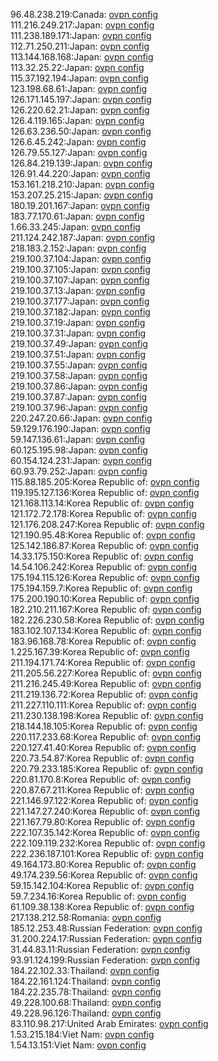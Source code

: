 96.48.238.219:Canada: [ovpn config](vpn/96_48_238_219.ovpn)  
111.216.249.217:Japan: [ovpn config](vpn/111_216_249_217.ovpn)  
111.238.189.171:Japan: [ovpn config](vpn/111_238_189_171.ovpn)  
112.71.250.211:Japan: [ovpn config](vpn/112_71_250_211.ovpn)  
113.144.168.168:Japan: [ovpn config](vpn/113_144_168_168.ovpn)  
113.32.25.22:Japan: [ovpn config](vpn/113_32_25_22.ovpn)  
115.37.192.194:Japan: [ovpn config](vpn/115_37_192_194.ovpn)  
123.198.68.61:Japan: [ovpn config](vpn/123_198_68_61.ovpn)  
126.171.145.197:Japan: [ovpn config](vpn/126_171_145_197.ovpn)  
126.220.62.21:Japan: [ovpn config](vpn/126_220_62_21.ovpn)  
126.4.119.165:Japan: [ovpn config](vpn/126_4_119_165.ovpn)  
126.63.236.50:Japan: [ovpn config](vpn/126_63_236_50.ovpn)  
126.6.45.242:Japan: [ovpn config](vpn/126_6_45_242.ovpn)  
126.79.55.127:Japan: [ovpn config](vpn/126_79_55_127.ovpn)  
126.84.219.139:Japan: [ovpn config](vpn/126_84_219_139.ovpn)  
126.91.44.220:Japan: [ovpn config](vpn/126_91_44_220.ovpn)  
153.161.218.210:Japan: [ovpn config](vpn/153_161_218_210.ovpn)  
153.207.25.215:Japan: [ovpn config](vpn/153_207_25_215.ovpn)  
180.19.201.167:Japan: [ovpn config](vpn/180_19_201_167.ovpn)  
183.77.170.61:Japan: [ovpn config](vpn/183_77_170_61.ovpn)  
1.66.33.245:Japan: [ovpn config](vpn/1_66_33_245.ovpn)  
211.124.242.187:Japan: [ovpn config](vpn/211_124_242_187.ovpn)  
218.183.2.152:Japan: [ovpn config](vpn/218_183_2_152.ovpn)  
219.100.37.104:Japan: [ovpn config](vpn/219_100_37_104.ovpn)  
219.100.37.105:Japan: [ovpn config](vpn/219_100_37_105.ovpn)  
219.100.37.107:Japan: [ovpn config](vpn/219_100_37_107.ovpn)  
219.100.37.13:Japan: [ovpn config](vpn/219_100_37_13.ovpn)  
219.100.37.177:Japan: [ovpn config](vpn/219_100_37_177.ovpn)  
219.100.37.182:Japan: [ovpn config](vpn/219_100_37_182.ovpn)  
219.100.37.19:Japan: [ovpn config](vpn/219_100_37_19.ovpn)  
219.100.37.31:Japan: [ovpn config](vpn/219_100_37_31.ovpn)  
219.100.37.49:Japan: [ovpn config](vpn/219_100_37_49.ovpn)  
219.100.37.51:Japan: [ovpn config](vpn/219_100_37_51.ovpn)  
219.100.37.55:Japan: [ovpn config](vpn/219_100_37_55.ovpn)  
219.100.37.58:Japan: [ovpn config](vpn/219_100_37_58.ovpn)  
219.100.37.86:Japan: [ovpn config](vpn/219_100_37_86.ovpn)  
219.100.37.87:Japan: [ovpn config](vpn/219_100_37_87.ovpn)  
219.100.37.96:Japan: [ovpn config](vpn/219_100_37_96.ovpn)  
220.247.20.66:Japan: [ovpn config](vpn/220_247_20_66.ovpn)  
59.129.176.190:Japan: [ovpn config](vpn/59_129_176_190.ovpn)  
59.147.136.61:Japan: [ovpn config](vpn/59_147_136_61.ovpn)  
60.125.195.98:Japan: [ovpn config](vpn/60_125_195_98.ovpn)  
60.154.124.231:Japan: [ovpn config](vpn/60_154_124_231.ovpn)  
60.93.79.252:Japan: [ovpn config](vpn/60_93_79_252.ovpn)  
115.88.185.205:Korea Republic of: [ovpn config](vpn/115_88_185_205.ovpn)  
119.195.127.136:Korea Republic of: [ovpn config](vpn/119_195_127_136.ovpn)  
121.168.113.14:Korea Republic of: [ovpn config](vpn/121_168_113_14.ovpn)  
121.172.72.178:Korea Republic of: [ovpn config](vpn/121_172_72_178.ovpn)  
121.176.208.247:Korea Republic of: [ovpn config](vpn/121_176_208_247.ovpn)  
121.190.95.48:Korea Republic of: [ovpn config](vpn/121_190_95_48.ovpn)  
125.142.186.87:Korea Republic of: [ovpn config](vpn/125_142_186_87.ovpn)  
14.33.175.150:Korea Republic of: [ovpn config](vpn/14_33_175_150.ovpn)  
14.54.106.242:Korea Republic of: [ovpn config](vpn/14_54_106_242.ovpn)  
175.194.115.126:Korea Republic of: [ovpn config](vpn/175_194_115_126.ovpn)  
175.194.159.7:Korea Republic of: [ovpn config](vpn/175_194_159_7.ovpn)  
175.200.190.10:Korea Republic of: [ovpn config](vpn/175_200_190_10.ovpn)  
182.210.211.167:Korea Republic of: [ovpn config](vpn/182_210_211_167.ovpn)  
182.226.230.58:Korea Republic of: [ovpn config](vpn/182_226_230_58.ovpn)  
183.102.107.134:Korea Republic of: [ovpn config](vpn/183_102_107_134.ovpn)  
183.96.168.78:Korea Republic of: [ovpn config](vpn/183_96_168_78.ovpn)  
1.225.167.39:Korea Republic of: [ovpn config](vpn/1_225_167_39.ovpn)  
211.194.171.74:Korea Republic of: [ovpn config](vpn/211_194_171_74.ovpn)  
211.205.56.227:Korea Republic of: [ovpn config](vpn/211_205_56_227.ovpn)  
211.216.245.49:Korea Republic of: [ovpn config](vpn/211_216_245_49.ovpn)  
211.219.136.72:Korea Republic of: [ovpn config](vpn/211_219_136_72.ovpn)  
211.227.110.111:Korea Republic of: [ovpn config](vpn/211_227_110_111.ovpn)  
211.230.138.198:Korea Republic of: [ovpn config](vpn/211_230_138_198.ovpn)  
218.144.18.105:Korea Republic of: [ovpn config](vpn/218_144_18_105.ovpn)  
220.117.233.68:Korea Republic of: [ovpn config](vpn/220_117_233_68.ovpn)  
220.127.41.40:Korea Republic of: [ovpn config](vpn/220_127_41_40.ovpn)  
220.73.54.87:Korea Republic of: [ovpn config](vpn/220_73_54_87.ovpn)  
220.79.233.185:Korea Republic of: [ovpn config](vpn/220_79_233_185.ovpn)  
220.81.170.8:Korea Republic of: [ovpn config](vpn/220_81_170_8.ovpn)  
220.87.67.211:Korea Republic of: [ovpn config](vpn/220_87_67_211.ovpn)  
221.146.97.122:Korea Republic of: [ovpn config](vpn/221_146_97_122.ovpn)  
221.147.27.240:Korea Republic of: [ovpn config](vpn/221_147_27_240.ovpn)  
221.167.79.80:Korea Republic of: [ovpn config](vpn/221_167_79_80.ovpn)  
222.107.35.142:Korea Republic of: [ovpn config](vpn/222_107_35_142.ovpn)  
222.109.119.232:Korea Republic of: [ovpn config](vpn/222_109_119_232.ovpn)  
222.236.187.101:Korea Republic of: [ovpn config](vpn/222_236_187_101.ovpn)  
49.164.173.80:Korea Republic of: [ovpn config](vpn/49_164_173_80.ovpn)  
49.174.239.56:Korea Republic of: [ovpn config](vpn/49_174_239_56.ovpn)  
59.15.142.104:Korea Republic of: [ovpn config](vpn/59_15_142_104.ovpn)  
59.7.234.16:Korea Republic of: [ovpn config](vpn/59_7_234_16.ovpn)  
61.109.38.138:Korea Republic of: [ovpn config](vpn/61_109_38_138.ovpn)  
217.138.212.58:Romania: [ovpn config](vpn/217_138_212_58.ovpn)  
185.12.253.48:Russian Federation: [ovpn config](vpn/185_12_253_48.ovpn)  
31.200.224.17:Russian Federation: [ovpn config](vpn/31_200_224_17.ovpn)  
31.44.83.11:Russian Federation: [ovpn config](vpn/31_44_83_11.ovpn)  
93.91.124.199:Russian Federation: [ovpn config](vpn/93_91_124_199.ovpn)  
184.22.102.33:Thailand: [ovpn config](vpn/184_22_102_33.ovpn)  
184.22.161.124:Thailand: [ovpn config](vpn/184_22_161_124.ovpn)  
184.22.235.78:Thailand: [ovpn config](vpn/184_22_235_78.ovpn)  
49.228.100.68:Thailand: [ovpn config](vpn/49_228_100_68.ovpn)  
49.228.96.126:Thailand: [ovpn config](vpn/49_228_96_126.ovpn)  
83.110.98.217:United Arab Emirates: [ovpn config](vpn/83_110_98_217.ovpn)  
1.53.215.184:Viet Nam: [ovpn config](vpn/1_53_215_184.ovpn)  
1.54.13.151:Viet Nam: [ovpn config](vpn/1_54_13_151.ovpn)  
